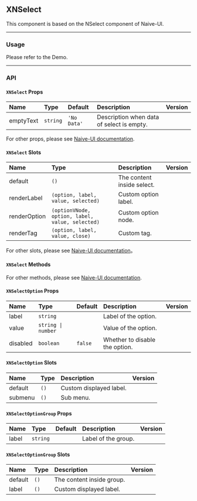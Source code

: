 ﻿## XNSelect

This component is based on the NSelect component of Naive-UI.

---

### Usage

Please refer to the Demo.

---

### API

#### `XNSelect` Props

| Name      | Type     | Default     | Description                               | Version |
| :-------- | :------- | :---------- | :---------------------------------------- | :------ |
| emptyText | `string` | `'No Data'` | Description when data of select is empty. |         |

For other props, please see [Naive-UI documentation](https://www.naiveui.com/en-US/os-theme/components/select#Select-Props).

#### `XNSelect` Slots

| Name         | Type                                            | Description                | Version |
| :----------- | :---------------------------------------------- | :------------------------- | :------ |
| default      | `()`                                            | The content inside select. |         |
| renderLabel  | `(option, label, value, selected)`              | Custom option label.       |         |
| renderOption | `(optionVNode, option, label, value, selected)` | Custom option node.        |         |
| renderTag    | `(option, label, value, close)`                 | Custom tag.                |         |

For other slots, please see [Naive-UI documentation](https://www.naiveui.com/en-US/os-theme/components/select#Select-Slots)。

#### `XNSelect` Methods

For other methods, please see [Naive-UI documentation](https://www.naiveui.com/en-US/os-theme/components/select#Select-Methods).

#### `XNSelectOption` Props

| Name     | Type               | Default | Description                    | Version |
| :------- | :----------------- | :------ | :----------------------------- | :------ |
| label    | `string`           |         | Label of the option.           |         |
| value    | `string \| number` |         | Value of the option.           |         |
| disabled | `boolean`          | `false` | Whether to disable the option. |         |

#### `XNSelectOption` Slots

| Name    | Type | Description             | Version |
| :------ | :--- | :---------------------- | :------ |
| default | `()` | Custom displayed label. |         |
| submenu | `()` | Sub menu.               |         |

#### `XNSelectOptionGroup` Props

| Name  | Type     | Default | Description         | Version |
| :---- | :------- | :------ | :------------------ | :------ |
| label | `string` |         | Label of the group. |         |

#### `XNSelectOptionGroup` Slots

| Name    | Type | Description               | Version |
| :------ | :--- | :------------------------ | :------ |
| default | `()` | The content inside group. |         |
| label   | `()` | Custom displayed label.   |         |
